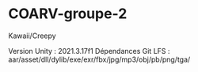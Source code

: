 # COARV-groupe-2
Kawaii/Creepy

Version Unity : 2021.3.17f1
Dépendances Git LFS : aar/asset/dll/dylib/exe/exr/fbx/jpg/mp3/obj/pb/png/tga/
